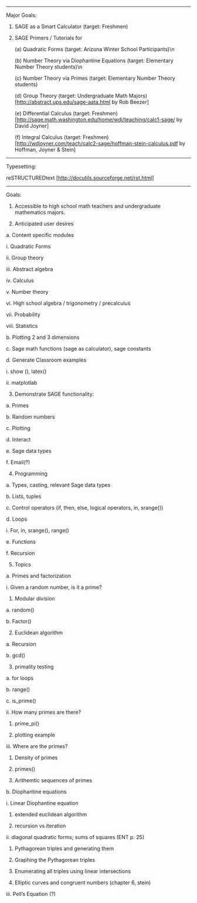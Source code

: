 ------------
Major Goals:

1. SAGE as a Smart Calculator (target: Freshmen)

2. SAGE Primers / Tutorials for

    (a) Quadratic Forms (target: Arizona Winter School Participants)\n

    (b) Number Theory via Diophantine Equations (target: Elementary Number Theory students)\n

    (c) Number Theory via Primes (target: Elementary Number Theory students)

    (d) Group Theory (target: Undergraduate Math Majors) [http://abstract.ups.edu/sage-aata.html by Rob Beezer]

    (e) Differential Calculus (target: Freshmen) [http://sage.math.washington.edu/home/wdj/teaching/calc1-sage/ by David Joyner]

    (f) Integral Calculus (target: Freshmen) [http://wdjoyner.com/teach/calc2-sage/hoffman-stein-calculus.pdf by Hoffman, Joyner & Stein]



------------
Typesetting:


reSTRUCTUREDtext [http://docutils.sourceforge.net/rst.html]




-------------

Goals:

1)	Accessible to high school math teachers and undergraduate mathematics majors.

2)	Anticipated user desires

a.	Content specific modules

i.	Quadratic Forms

ii.	Group theory

iii.	Abstract algebra

iv.	Calculus

v.	Number theory

vi.	High school algebra / trigonometry / precalculus

vii.	Probability

viii.	Statistics

b.	Plotting 2 and 3 dimensions

c.	Sage math functions (sage as calculator), sage constants

d.	Generate Classroom examples

i.	show (), latex()

ii.	matplotlab

3)	Demonstrate SAGE functionality:

a.	Primes

b.	Random numbers

c.	Plotting

d.	Interact

e.	Sage data types

f.	Email(?)

4)	Programming

a.	Types, casting, relevant Sage data types

b.	Lists, tuples

c.	Control operators (if, then, else, logical operators, in, srange())

d.	Loops

i.	For, in, srange(), range()

e.	Functions

f.	Recursion

5)	Topics

a.	Primes and factorization

i.	Given a random number, is it a prime?

1.	Modular division

a.	random()

b.	Factor()

2.	Euclidean algorithm

a.	Recursion

b.	gcd()

3.	primality testing

a.	for loops

b.	range()

c.	is_prime()

ii.	How many primes are there?

1.	prime_pi()

2.	plotting example

iii.	Where are the primes?

1.	Density of primes

2.	primes()

3.	Arithemtic sequences of primes

b.	Diophantine equations

i.	Linear Diophantine equation 

1.	extended euclidean algorithm

2.	recursion vs iteration

ii.	diagonal quadratic forms; sums of squares (ENT p. 25)

1.	Pythagorean triples and generating them

2.	Graphing the Pythagorean triples

3.	Enumerating all triples using linear intersections

4.	Elliptic curves and congruent numbers (chapter 6, stein)

iii.	Pell’s Equation (?)
